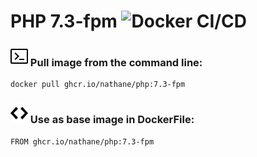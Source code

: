 # PHP 7.3-fpm ![Docker CI/CD](https://github.com/nathane/php/workflows/Docker%20CI/CD/badge.svg?branch=7.3-fpm)

### ![Terminal](icons/terminal.svg) Pull image from the command line:

```
docker pull ghcr.io/nathane/php:7.3-fpm
```

### ![Code](icons/code.svg) Use as base image in DockerFile:

```
FROM ghcr.io/nathane/php:7.3-fpm
```
